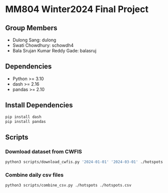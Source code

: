 # MM804 Winter2024 Final Project

## Group Members
- Dulong Sang: dulong
- Swati Chowdhury: schowdh4
- Bala Srujan Kumar Reddy Gade: balasruj

## Dependencies
- Python >= 3.10
- dash >= 2.16
- pandas >= 2.10

## Install Dependencies
```bash
pip install dash
pip install pandas
```

## Scripts

### Download dataset from CWFIS
```bash
python3 scripts/download_cwfis.py '2024-01-01' '2024-03-01' ./hotspots
```

### Combine daily csv files
```bash
python3 scripts/combine_csv.py ./hotspots ./hotspots.csv
```

